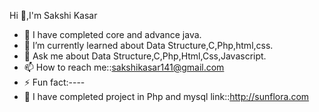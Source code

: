 Hi 👋,I'm Sakshi Kasar

- 🔭 I have completed core and advance java.
- 🌱 I’m currently learned about Data Structure,C,Php,html,css.
- 💬 Ask me about Data Structure,C,Php,Html,Css,Javascript.
- 📫 How to reach me::sakshikasar141@gmail.com
- ⚡ Fun fact:----
- 🔭 I have completed project in Php and mysql link::http://sunflora.com

